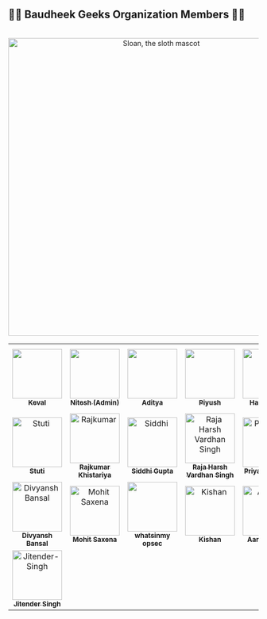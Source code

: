 

## 👨‍🎓 Baudheek Geeks Organization Members 👨‍🎓
<p align="center"><br>
  <img alt="Sloan, the sloth mascot" width="600px" src="https://camo.githubusercontent.com/e39bc5e6c4dec0ebf1954418870f252ec8f3dad966a309cc6af82f9d2ba117a9/68747470733a2f2f6d656469612e646973636f72646170702e6e65742f6174746163686d656e74732f3839313933363436393336353639303339392f3839373535303538303931323839343030332f426c75655f59656c6c6f775f33445f5368617065735f47656e6572616c5f5477697463685f42616e6e65725f332e676966">
   <br>
</p>

<table>
  <tr>
    <td align="center"><a href="https://github.com/kevalvavaliya"><img src="https://avatars.githubusercontent.com/u/72963356?v=4" width="100px;" alt=""/><br /><sub><b>Keval </b></sub></a></td>
    <td align="center"><a href="https://github.com/Nitesh-thapliyal"><img src="https://avatars.githubusercontent.com/u/53345517?v=4" width="100px;" alt=""/><br /><sub><b>Nitesh (Admin)</b></sub></a></td>
    <td align="center"><a href="https://github.com/adityamangal1"><img src="https://github.com/adityamangal1.png?size=460" width="100px;" alt=""/><br /><sub><b>Aditya</b></sub></a></td>
    <td align="center"><a href="https://github.com/Piyush-Codes7"><img src="https://github.com/Piyush-Codes7.png?size=460" width="100px;" alt=""/><br /><sub><b>Piyush</b></sub></a></td>
    <td align="center"><a href="https://github.com/harikanani"><img src="https://github.com/harikanani.png?size=460" width="100px;" alt=""/><br /><sub><b>Harikrushn</b></sub></a></td>
    <td align="center"><a href="https://github.com/kamleshjoshi8102"><img src="https://github.com/kamleshjoshi8102.png" width="100px;" alt=""/><br /><sub><b>Kamlesh</b></sub></a></td>
    <td align="center"><a href="https://github.com/iatharva"><img src="https://github.com/iatharva.png" width="100px;" alt=""/><br /><sub><b>Atharva I</b></sub></a></td>
    <td align="center"><a href="https://github.com/aayush89890"><img src="https://github.com/aayush89890.png" width="100px;" alt=""/><br /><sub><b>Aayush Jain</b></sub></a></td>
    <td align="center"><a href="https://github.com/arnav1776"><img src="https://github.com/arnav1776.png" width="100px;" alt=""/><br /><sub><b>Arnav Sharma</b></sub></a></td>
    <td align="center"><a href="https://github.com/EFFLUX110"><img src="https://github.com/EFFLUX110.png" width="100px;" alt=""/><br /><sub><b>Mrinank</b></sub></a></td>
    <td align="center"><a href="https://github.com/abhigoyani"><img src="https://github.com/abhigoyani.png" width="100px;" alt="abhi"/><br /><sub><b>Abhi Goyani</b></sub></a>
    <td align="center"><a href="https://github.com/dhruvaop"><img src="https://github.com/dhruvaop.png" width="100px;" alt="Dhruva Bhattacharya"/><br /><sub><b>Dhruva Bhattacharya</b></sub></a> </td>
    <td align="center"><a href="https://github.com/Mayank17M"><img src="https://github.com/Mayank17M.png" width="100px;" alt="Mayank"/><br /><sub><b>Mayank</b></sub></a></td>    
  </tr>
  
  <tr>
   <td align="center"><a href="https://github.com/stutimongia2024"><img src="https://github.com/stutimongia2024.png" width="100px;" alt="Stuti"/><br /><sub><b>Stuti</b></sub></a></td>
   <td align="center"><a href="https://github.com/Rajkumar-justcoder"><img src="https://github.com/Rajkumar-justcoder.png" width="100px;" alt="Rajkumar"/><br /><sub><b>Rajkumar Khistariya</b></sub></a></td>
   <td align="center"><a href="https://github.com/siddhiiguptaa"><img src="https://github.com/siddhiiguptaa.png" width="100px;" alt="Siddhi"/><br /><sub><b>Siddhi Gupta</b></sub></a></td>
   <td align="center"><a href="https://github.com/rhvsingh"><img src="https://github.com/rhvsingh.png" width="100px;" alt="Raja Harsh Vardhan Singh"/><br /><sub><b>Raja Harsh Vardhan Singh</b></sub></a></td>
   <td align="center"><a href="https://github.com/Priyanshi-Negi317"><img src="https://github.com/Priyanshi-Negi317.png" width="100px;" alt="Priyanshi Negi"/><br /><sub><b>Priyanshi Negi</b></sub></a></td>
   <td align="center"><a href="https://github.com/ROCKY-BANG"><img src="https://avatars.githubusercontent.com/u/74963641?s=48&v=4" width="100px;" alt="Rocky-Bang"/><br /><sub><b>Rocky-Bang</b></sub></a></td>
   <td align="center"><a href="https://github.com/RahulGupta899"><img src="https://avatars.githubusercontent.com/u/64692111?v=4" width="100px;" alt="Rahul Gupta"/><br /><sub><b>Rahul Gupta</b></sub></a></td>
   <td align="center"><a href="https://github.com/prathamesh-borse"><img src="https://avatars.githubusercontent.com/u/66899360?v=4" width="100px;" alt="Prathamesh Borse"/><br /><sub><b>Prathamesh Borse</b></sub></a></td>
   <td align="center"><a href="https://github.com/kalpitmalviya"><img src="https://avatars.githubusercontent.com/u/48874264?s=400&u=01b08f0500d0ac8b12f75a5648349e30d8047484&v=4" width="100px;" alt="Kalpit Malviya"/><br /><sub><b>Kalpit Malviya</b></sub></a></td> 
   <td align="center"><a href="https://github.com/Abhay-Parihar"><img src="https://avatars.githubusercontent.com/u/83938959?v=4" width="100px;" alt="Abhay-Parihar"/><br /><sub><b>Abhay-Parihar</b></sub></a></td>
   <td align="center"><a href="https://github.com/shaishav06"><img src="https://github.com/shaishav06.png" width="100px;" alt="Shaishav-Surati"/><br /><sub><b>Shaishav Surati</b></sub></a></td>
   <td align="center"><a href="https://github.com/Recognizeyourself"><img src="https://github.com/Recognizeyourself.png" width="100px;" alt="Yash Verma"/><br /><sub><b>Yash Verma</b></sub></a></td>
   <td align="center"><a href="https://github.com/yasinbordbar"><img src="https://github.com/yasinbordbar.png" width="100px;" alt="Shaishav-Surati"/><br /><sub><b>Yasin Bordbar</b></sub></a></td> 
    
  <tr>
    <td align="center"><a href="https://github.com/idivyanshbansal"><img src="https://avatars.githubusercontent.com/u/86911142?s=400&u=ffa5754b3afac61caedaf55ceaa2215283107690&v=4" width="100px;" alt="Divyansh Bansal"/><br /><sub><b>Divyansh Bansal</b></sub></a></td>
   <td align="center"><a href="https://github.com/mohitsaxenaknoldus"><img src="https://avatars.githubusercontent.com/u/76725454?v=4" width="100px;" alt="Mohit Saxena"/><br /><sub><b>Mohit Saxena</b></sub></a></td>
   <td align="center"><a href="https://github.com/whatsinmyopsec"><img src="https://github.com/whatsinmyopsec.png" width="100px;" alt=""/><br /><sub><b>whatsinmy<br>opsec</b></sub></a></td>
   <td align="center"><a href="https://github.com/TzuyusForgottenLuggage"><img src="https://github.com/TzuyusForgottenLuggage.png" width="100px;" alt="Kishan"/><br /><sub><b>Kishan</b></sub></a></td>
   <td align="center"><a href="https://github.com/Aarushijain-06"><img src="https://github.com/Aarushijain-06.png" width="100px;" alt="Aarushi Jain"/><br /><sub><b>Aarushi Jain</b></sub></a></td>
   <td align="center"><a href="https://github.com/fenil3357"><img src="https://avatars.githubusercontent.com/u/78013068?v=4" width="100px;" alt="Fenil"/><br /><sub><b>Fenil</b></sub></a></td>  
   <td align="center"><a href="https://github.com/rishigupta1109"><img src="https://avatars.githubusercontent.com/u/84670640?s=400&u=2d495195e06f0be0c8b201c557732a60b6a90262&v=4" width="100px;" alt="Rishi Gupta"/><br /><sub><b>Rishi Gupta</b></sub></a></td>
   <td align="center"><a href="https://github.com/Geek-Tekina"><img src="https://avatars.githubusercontent.com/u/86910934?s=400&u=54c56db98c4c38fcf51a9d57d196845ae14f8fba&v=4" width="100px;" alt=""/><br /><sub><b><Aniket></b></sub></a></td>
   <td align="center"><a href="https://github.com/Jaishree-19"><img src="https://avatars.githubusercontent.com/u/66164662?s=400&u=282cf08e4a4a669a7e5ee4bc73653e0bc403d9d4&v=4" width="100px;" alt="Jaishree-Tewari"/><br /><sub><b>Jaishree Tewari</b></sub></a></td> 
 <td align="center"><a href="https://github.com/adityarawat1337x"><img src="https://avatars.githubusercontent.com/adityarawat1337x" width="100px;" alt="Aditya-Rawat"/><br /><sub><b>Aditya Rawat</b></sub></a></td>
<td align="center"><a href="https://github.com/SatyamKharote/"><img src="https://github.com/SatyamKharote.png" width="100px;" alt="Satyam-Kharote"/><br /><sub><b>Satyam Kharote</b></sub></a></td>
    <td align="center"><a href="https://github.com/Danish-Belal"><img src="https://avatars.githubusercontent.com/u/75158997?s=400&u=d67f0efe8205b1103a9c51997e4c3e54967f9cd8&v=4" width="100px;" alt="Danish Belal"/><br /><sub><b>Danish Belal</b></sub></a></td>
    <td align="center"><a href="https://github.com/Wishy-S"><img src="https://avatars.githubusercontent.com/u/54708414?s=400&u=c5b2cacca8dfdc0aec99e81e5c5a0350ad289b17&v=4" width="102px;" alt="Shubham Vyas"/><br /><sub><b>Shubham Vyas</b></sub></a></td>
    
    
<!--     PASTE_YOUR_CODE_ABOVE_THIS -->
   </tr>
  <tr> <td align="center"><a href="https://github.com/sharpsailor"><img src="https://github.com/sharpsailor.png" width="100px;" alt="Jitender-Singh"/><br /><sub><b>Jitender Singh</b></sub></a></td></tr>
</table>

